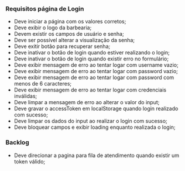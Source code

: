
### Requisitos página de Login

- Deve iniciar a página com os valores corretos;
- Deve exibir o logo da barbearia;
- Devem existir os campos de usuário e senha;
- Deve ser possível alterar a visualização da senha;
- Deve exitir botão para recuperar senha;
- Deve inativar o botão de login quando estiver realizando o login;
- Deve inativar o botão de login quando existir erro no formulário;
- Deve exibir mensagem de erro ao tentar logar com username vazio;
- Deve exibir mensagem de erro ao tentar logar com password vazio;
- Deve exibir mensagem de erro ao tentar logar com password com menos de 6 caracteres;
- Deve exibir mensagem de erro ao tentar logar com credenciais inválidas;
- Deve limpar a mensagem de erro ao alterar o valor do input;
- Deve gravar o accessToken em localStorage quando login realizado com sucesso;
- Deve limpar os dados do input ao realizar o login com sucesso;
- Deve bloquear campos e exibir loading enquanto realizada o login;

### Backlog

- Deve direcionar a pagina para fila de atendimento quando existir um token válido;
